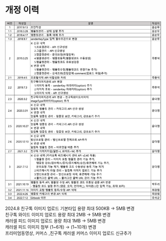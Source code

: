 # 개정 이력

![](<.gitbook/assets/image (6).png>)

2024.8    친구톡 이미지 업로드 기본타입 용량 최대 500KB → 5MB 변경\
&#x20;                 친구톡 와이드 이미지 업로드 용량 최대 2MB -> 5MB 변경\
&#x20;                 캐러셀 피드 이미지 업로드 용량 최대 1MB -> 5MB 변경\
&#x20;                 캐러셀 피드 이미지 첨부 (1\~6개) → (1\~10개) 변경\
&#x20;                 프리미엄동영상, 커머스 ,친구톡 캐러셀 커머스 이미지 업로드 신규추가
